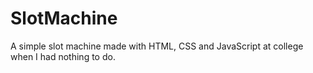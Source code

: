 # SlotMachine
A simple slot machine made with HTML, CSS and JavaScript at college when I had nothing to do.


